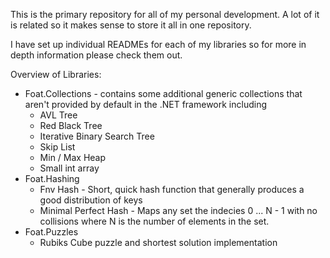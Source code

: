 This is the primary repository for all of my personal development. A lot of it is related so it makes sense to store it all in one repository.

I have set up individual READMEs for each of my libraries so for more in depth information please check them out.

Overview of Libraries:

* Foat.Collections - contains some additional generic collections that aren't provided by default in the .NET framework including
	* AVL Tree
	* Red Black Tree
	* Iterative Binary Search Tree
	* Skip List
	* Min / Max Heap
	* Small int array
* Foat.Hashing
	* Fnv Hash - Short, quick hash function that generally produces a good distribution of keys
	* Minimal Perfect Hash - Maps any set the indecies 0 ... N - 1 with no collisions where N is the number of elements in the set. 
* Foat.Puzzles
	* Rubiks Cube puzzle and shortest solution implementation